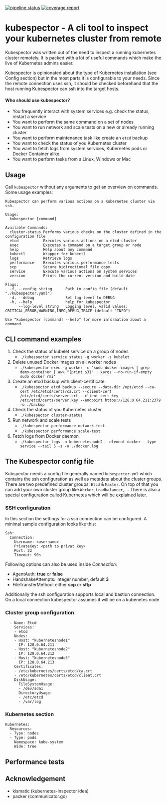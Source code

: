[![pipeline status](https://gitlab.com/mrahbar/kubernetes-inspector/badges/master/pipeline.svg)](https://gitlab.com/mrahbar/kubernetes-inspector/commits/master)
[![coverage report](https://gitlab.com/mrahbar/kubernetes-inspector/badges/master/coverage.svg)](https://gitlab.com/mrahbar/kubernetes-inspector/commits/master)
# kubespector - A cli tool to inspect your kubernetes cluster from remote
Kubespector was written out of the need to inspect a running kubernetes cluster remotely. 
It is packed with a lot of useful commands which make the live of Kubernetes admins easier.

Kubespector is opinionated about the type of Kubernetes installation (see Config section) but in the most parts it is configurable to your needs.
Since the remote connection uses ssh, it should be checked beforehand that the host running Kubespector can ssh into the target hosts.

#### Who should use kubespector?
- You frequently interact with system services e.g. check the status, restart a service
- You want to perform the same command on a set of nodes 
- You want to run network and scale tests on a new or already running cluster
- You want to perform maintenance task like create an `etcd` backup
- You want to check the status of you Kubernetes cluster
- You want to fetch logs from system services, Kubernetes pods or Docker Container alike
- You want to perform tasks from a Linux, Windows or Mac  

## Usage
Call `kubespector` without any arguments to get an overview on commands. Some usage examples:


````
Kubespector can perform various actions on a Kubernetes cluster via ssh.

Usage:
  kubespector [command]

Available Commands:
  cluster-status Performs various checks on the cluster defined in the configuration file
  etcd           Executes various actions on a etcd cluster
  exec           Executes a command on a target group or node
  help           Help about any command
  kubectl        Wrapper for kubectl
  logs           Retrieve logs
  performance    Executes various performance tests
  scp            Secure bidirectional file copy
  service        Execute various actions on system services
  version        Prints the current version and build date

Flags:
  -f, --config string      Path to config file (default "./kubespector.yaml")
  -d, --debug              Set log-level to DEBUG
  -h, --help               help for kubespector
      --log-level string   Logging level, valid values: CRITICAL,ERROR,WARNING,INFO,DEBUG,TRACE (default "INFO")

Use "kubespector [command] --help" for more information about a command.
````

##  CLI command examples
1. Check the status of kubelet service on a group of nodes
    - ``./kubespector service status -g worker -s kubelet``
2. Delete unused Docker images on all worker nodes
    - ``./kubespector exec -g worker -c 'sudo docker images | grep demo-container | awk "{print $3}" | xargs --no-run-if-empty sudo docker rmi'``
3. Create an etcd backup with client-certificate
   - ``./kubespector etcd backup --secure --data-dir /opt/etcd --ca-cert /etc/etcd/certs/ca.crt --client-cert /etc/etcd/certs/server.crt --client-cert-key /etc/etcd/certs/server.key --endpoint https://128.0.64.211:2379 -o ./backup``  
4. Check the status of you Kubernetes cluster
    - ``./kubespector cluster-status``
5. Run network and scale tests
    - ``./kubespector performance network-test``    
    - ``./kubespector performance scale-test``    
6. Fetch logs from Docker daemon 
    - ``./kubespector logs -n kubernetesnode2 --element docker --type service --tail 5 -s -o ./docker.log``

## The Kubespector config file
Kubspector needs a config file generally named `kubespector.yml` which contains the ssh configuration as well as metadata about the cluster groups.
There are two predefined cluster groups: `Etcd` & `Master`. On top of that you can add your own cluster group like `Worker`, `Loadbalancer`, ...
There is also a special configuration called Kubernetes which will be explained later.
 
### SSH configuration
In this section the settings for a ssh connection can be configured. A minimal sample configuration looks like this:
````
Ssh:
  Connection:
    Username: <username>
    PrivateKey: <path to privat key>
    Port: 22
    Timeout: 90s
````
Following options can also be used inside _Connection:_
- AgentAuth: **true** or **false**
- HandshakeAttempts: integer number, default **3**
- FileTransferMethod: either **scp** or **sftp**

Additionally the ssh configuration supports local and bastion connection.
On a local connection kubespector assumes it will be on a kubenetes node 
### Cluster group configuration
````
  - Name: Etcd
    Services:
    - etcd
    Nodes:
    - Host: "kubernetesnode1"
      IP: 128.0.64.211
    - Host: "kubernetesnode2"
      IP: 128.0.64.212
    - Host: "kubernetesnode3"
      IP: 128.0.64.213
    Certificates:
    - /etc/kubernetes/certs/etcd/ca.crt
    - /etc/kubernetes/certs/etcd/client.crt
    DiskUsage:
      FileSystemUsage:
      - /dev/sda1
      DirectoryUsage:
      - /etc/etcd
      - /var/log
````

### Kubernetes section
````
Kubernetes:
  Resources:
  - Type: nodes
  - Type: pods
    Namespace: kube-system
    Wide: true
````

## Performance tests

## Acknowledgement
- kismatic (kubernetes-inspector idea)
- packer (communicator.go)